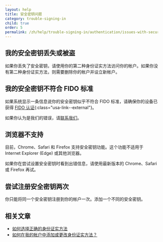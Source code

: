 ```yaml
---
layout: help
title: 安全密钥问题
category: trouble-signing-in
child: true
order: 5
permalink: /zh/help/trouble-signing-in/authentication/issues-with-security-key/
---
```


## 我的安全密钥丢失或被盗

如果你丢失了安全密钥，请使用你的第二种身份证实方法访问你的帐户。如果你没有第二种身份证实方法，则需要删除你的帐户并设立新帐户。

## 我的安全密钥不符合 FIDO 标准

如果系统显示一条信息说你的安全密钥似乎不符合 FIDO 标准，请确保你的设备已获得 [FIDO 认证](https://fidoalliance.org/certification/fido-certified-products/){:class="usa-link--external"}。

如果你认为是我们的错误，请[联系我们](/zh/contact/)。

## 浏览器不支持

目前，Chrome、Safari 和 Firefox 支持安全密钥功能。这个功能不适用于 Internet Explorer (Edge) 或其他浏览器。

如果你在尝试设置安全密钥时看到出错信息，请使用最新版本的 Chrome、Safari 或 Firefox 再试。

## 尝试注册安全密钥两次

你只能将同一个安全密钥注册到你的帐户一次。添加一个不同的安全密钥。

## 相关文章

* [如何选择正确的身份证实方法](#)
* [如何在我的帐户中添加或更改身份证实方法？](#)
